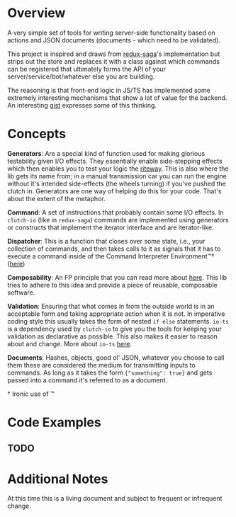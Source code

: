 # Overview

A very simple set of tools for writing server-side functionality based on actions and JSON documents (documents - which need to be validated).

This project is inspired and draws from [redux-saga](https://github.com/redux-saga/redux-saga)'s implementation but strips out the store and replaces it with a class against which commands can be registered that ultimately forms the API of your server/service/bot/whatever else you are building.

The reasoning is that front-end logic in JS/TS has implemented some extremely interesting mechanisms that show a lot of value for the backend. An interesting [gist](https://gist.github.com/wmertens/a408e15a08301081ebad) expresses some of this thinking.

# Concepts

**Generators**: Are a special kind of function used for making glorious testability given I/O effects. They essentially enable side-stepping effects which then enables you to test your logic the [riteway](https://github.com/ericelliott/riteway). This is also where the lib gets its name from; in a manual transmission car you can run the engine without it's intended side-effects (the wheels turning) if you've pushed the clutch in. Generators are one way of helping do this for your code. That's about the extent of the metaphor.

**Command**: A set of instructions that probably contain some I/O effects. In `clutch-io` (like in `redux-saga`) commands are implemented using generators or constructs that implement the iterator interface and are iterator-like.

**Dispatcher**: This is a function that closes over some state, i.e., your collection of commands, and then takes calls to it as signals that it has to execute a command inside of the Command Interpreter Environment™† ([here](./lib/exec.ts))

**Composability**: An FP principle that you can read more about [here](https://medium.com/javascript-scene/the-rise-and-fall-and-rise-of-functional-programming-composable-software-c2d91b424c8c). This lib tries to adhere to this idea and provide a piece of reusable, composable software.

**Validation**: Ensuring that what comes in from the outside world is in an acceptable form and taking appropriate action when it is not. In imperative coding style this usually takes the form of nested `if else` statements. `io-ts` is a dependency used by `clutch-io` to give you the tools for keeping your validation as declarative as possible. This also makes it easier to reason about and change. More about `io-ts` [here](https://github.com/gcanti/io-ts).

**Documents**: Hashes, objects, good ol' JSON, whatever you choose to call them these are considered the medium for transmitting inputs to commands. As long as it takes the form `{"something": true}` and gets passed into a command it's referred to as a document.

† Ironic use of ™

# Code Examples

## TODO

# Additional Notes
At this time this is a living document and subject to frequent or infrequent change.